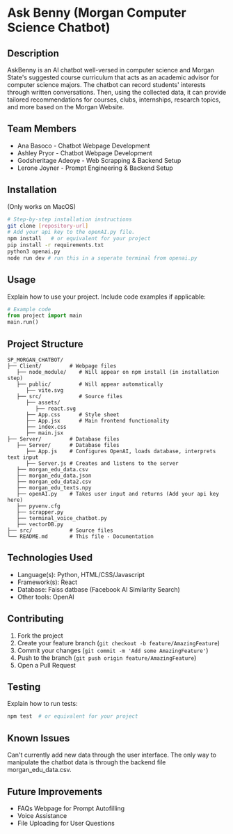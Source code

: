 # Ask Benny (Morgan Computer Science Chatbot)

## Description
AskBenny is an AI chatbot well-versed in computer science and Morgan State's suggested course curriculum that acts as an academic advisor for computer science majors. The chatbot can record students' interests through written conversations. Then, using the collected data, it can provide tailored recommendations for courses, clubs, internships, research topics, and more based on the Morgan Website.

## Team Members
- Ana Basoco - Chatbot Webpage Development
- Ashley Pryor - Chatbot Webpage Development
- Godsheritage Adeoye - Web Scrapping & Backend Setup
- Lerone Joyner - Prompt Engineering & Backend Setup

## Installation
(Only works on MacOS)
```bash
# Step-by-step installation instructions
git clone [repository-url]
# Add your api key to the openAI.py file.
npm install   # or equivalent for your project
pip install -r requirements.txt
python3 openai.py
node run dev # run this in a seperate terminal from openai.py
```

## Usage
Explain how to use your project. Include code examples if applicable:
```python
# Example code
from project import main
main.run()
```

## Project Structure
```
SP_MORGAN_CHATBOT/
├── Client/         # Webpage files
   ├── node_module/    # Will appear on npm install (in installation step)
   ├── public/         # Will appear automatically 
      ├── vite.svg     
   ├── src/            # Source files
      ├── assets/
         ├── react.svg  
      ├── App.css      # Style sheet   
      ├── App.jsx      # Main frontend functionality  
      ├── index.css  
      ├── main.jsx  
├── Server/         # Database files
   ├── Server/      # Database files
      ├── App.js    # Configures OpenAI, loads database, interprets text input
      ├── Server.js # Creates and listens to the server
   ├── morgan_edu_data.csv  
   ├── morgan_edu_data.json  
   ├── morgan_edu_data2.csv
   ├── morgan_edu_texts.npy
   ├── openAI.py    # Takes user input and returns (Add your api key here)
   ├── pyvenv.cfg
   ├── scrapper.py
   ├── terminal_voice_chatbot.py
   ├── vectorDB.py
├── src/            # Source files
└── README.md       # This file - Documentation
```

## Technologies Used
- Language(s): Python, HTML/CSS/Javascript
- Framework(s): React
- Database: Faiss datbase (Facebook AI Similarity Search)
- Other tools: OpenAI

## Contributing
1. Fork the project
2. Create your feature branch (`git checkout -b feature/AmazingFeature`)
3. Commit your changes (`git commit -m 'Add some AmazingFeature'`)
4. Push to the branch (`git push origin feature/AmazingFeature`)
5. Open a Pull Request

## Testing
Explain how to run tests:
```bash
npm test  # or equivalent for your project
```

## Known Issues
Can't currently add new data through the user interface. The only way to manipulate the chatbot data is
through the backend file morgan_edu_data.csv.

## Future Improvements
- FAQs Webpage for Prompt Autofilling
- Voice Assistance
- File Uploading for User Questions

